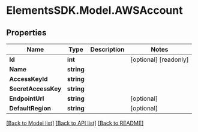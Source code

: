 # ElementsSDK.Model.AWSAccount

## Properties

Name | Type | Description | Notes
------------ | ------------- | ------------- | -------------
**Id** | **int** |  | [optional] [readonly] 
**Name** | **string** |  | 
**AccessKeyId** | **string** |  | 
**SecretAccessKey** | **string** |  | 
**EndpointUrl** | **string** |  | [optional] 
**DefaultRegion** | **string** |  | [optional] 

[[Back to Model list]](../README.md#documentation-for-models) [[Back to API list]](../README.md#documentation-for-api-endpoints) [[Back to README]](../README.md)

